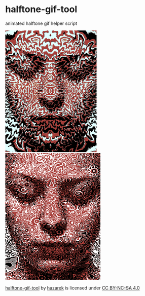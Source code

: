 # halftone-gif-tool
animated halftone gif helper script

![example1](example1.gif)  
![example1](example2.gif)

<p xmlns:dct="http://purl.org/dc/terms/" xmlns:cc="http://creativecommons.org/ns#" class="license-text"><a rel="cc:attributionURL" property="dct:title" href="https://github.com/hazarek/halftone-gif-tool">halftone-gif-tool</a> by <a rel="cc:attributionURL dct:creator" property="cc:attributionName" href="https://github.com/hazarek">hazarek</a> is licensed under <a rel="license" href="https://creativecommons.org/licenses/by-nc-sa/4.0">CC BY-NC-SA 4.0
